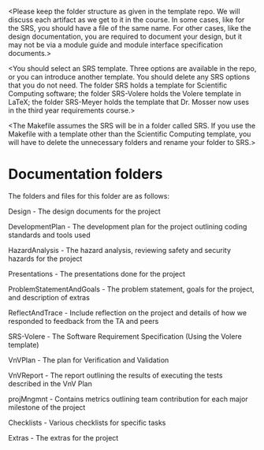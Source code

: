 <Please keep the folder structure as given in the template repo.  We will
discuss each artifact as we get to it in the course.  In some cases, like for
the SRS, you should have a file of the same name.  For other cases, like the
design documentation, you are required to document your design, but it may not
be via a module guide and module interface specification documents.>

<The files and folders have been set-up with tex files that have external links
so that cross-referencing is possible between documents.>

<The tex files Common.tex so that they can share definitions.>

<The files use Comments.tex so that the comments package can be used to embed
comments into the generated pdf.  Comments can be set to false so that they do
not appear.>

<None of the files are complete templates.  You will need to add extra
information.  They are just intended to be a starting point.>

<You should select an SRS template.  Three options are available in the repo, or
you can introduce another template. You should delete any SRS options that you do
not need. The folder SRS holds a template for Scientific Computing software;
the folder SRS-Volere holds the Volere template in LaTeX; the folder SRS-Meyer holds
the template that Dr. Mosser now uses in the third year requirements course.>

<The Makefile assumes the SRS will be in a folder called SRS.  If you use the Makefile
with a template other than the Scientific Computing template, you will have to delete
the unnecessary folders and rename your folder to SRS.>
# Documentation folders

The folders and files for this folder are as follows:

Design - The design documents for the project

DevelopmentPlan - The development plan for the project outlining coding standards and tools used

HazardAnalysis - The hazard analysis, reviewing safety and security hazards for the project

Presentations - The presentations done for the project

ProblemStatementAndGoals - The problem statement, goals for the project, and description of extras

ReflectAndTrace - Include reflection on the project and details of how we responded to feedback from the TA and peers

SRS-Volere - The Software Requirement Specification (Using the Volere template)

VnVPlan - The plan for Verification and Validation

VnVReport - The report outlining the results of executing the tests described in the VnV Plan

projMngmnt - Contains metrics outlining team contribution for each major milestone of the project

Checklists - Various checklists for specific tasks

Extras - The extras for the project
